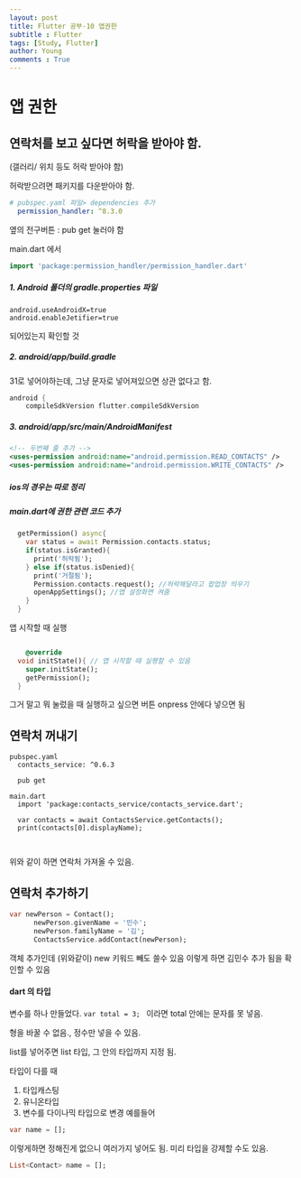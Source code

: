 ```yaml
---
layout: post
title: Flutter 공부-10 앱권한
subtitle : Flutter
tags: [Study, Flutter]
author: Young
comments : True
---
```

# 앱 권한

## 연락처를 보고 싶다면 허락을 받아야 함.
(갤러리/ 위치 등도 허락 받아야 함)

허락받으려면 패키지를 다운받아야 함.

```yaml
# pubspec.yaml 파일> dependencies 추가
  permission_handler: ^8.3.0
```

옆의 전구버튼 : pub get 눌러야 함

main.dart 에서 
```dart
import 'package:permission_handler/permission_handler.dart'
```

##### 1. Android 폴더의 gradle.properties 파일
```
android.useAndroidX=true
android.enableJetifier=true
```
되어있는지 확인할 것

##### 2. android/app/build.gradle

31로 넣어야하는데, 그냥 문자로 넣어져있으면 상관 없다고 함.

```gradle
android {
    compileSdkVersion flutter.compileSdkVersion
```

##### 3. android/app/src/main/AndroidManifest
```xml
<!-- 두번째 줄 추가 -->
<uses-permission android:name="android.permission.READ_CONTACTS" />
<uses-permission android:name="android.permission.WRITE_CONTACTS" />

```

##### ios의 경우는 따로 정리


##### main.dart에 권한 관련 코드 추가
```dart
  getPermission() async{
    var status = await Permission.contacts.status;
    if(status.isGranted){
      print('허락됨');
    } else if(status.isDenied){
      print('거절됨');
      Permission.contacts.request(); //허락해달라고 팝업창 띄우기
      openAppSettings(); //앱 설정화면 켜줌
    }
  }
```

앱 시작할 때 실행
``` dart

    @override
  void initState(){ // 앱 시작할 때 실행할 수 있음
    super.initState();
    getPermission();
  }

```

그거 말고 뭐 눌렀을 때 실행하고 싶으면 버튼 onpress 안에다 넣으면 됨

## 연락처 꺼내기
```
pubspec.yaml
  contacts_service: ^0.6.3

  pub get

main.dart
  import 'package:contacts_service/contacts_service.dart';

  var contacts = await ContactsService.getContacts();
  print(contacts[0].displayName);

  
```

위와 같이 하면 연락처 가져올 수 있음.


## 연락처 추가하기
```dart
var newPerson = Contact();
      newPerson.givenName = '민수';
      newPerson.familyName = '김';
      ContactsService.addContact(newPerson);
```

객체 추가인데 (위와같이) new 키워드 빼도 쓸수 있음
이렇게 하면 김민수 추가 됨을 확인할 수 있음


#### dart 의 타입
변수를 하나 만들었다.
```var total = 3; ```
이라면 total 안에는 문자를 못 넣음.

형을 바꿀 수 없음.,
정수만 넣을 수 있음.

list를 넣어주면 list 타입, 그 안의 타입까지 지정 됨.


타입이 다를 때
1. 타입캐스팅
2. 유니온타입
3. 변수를 다이나믹 타입으로 변경
 예를들어 
 ``` dart
 var name = []; 
 ```

 이렇게하면 정해진게 없으니 여러가지 넣어도 됨.
 미리 타입을 강제할 수도 있음.
 ```dart
 List<Contact> name = [];
 ```

 
